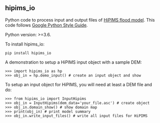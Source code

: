 hipims_io
--------
Python code to process input and output files of [HiPIMS flood model](https://github.com/xiaxilin/hipims). This code follows [Google Python Style Guide](http://google.github.io/styleguide/pyguide.html).

Python version: >=3.6.

To install hipims_io:
```
pip install hipims_io
```
A demonstration to setup a HiPIMS input object with a sample DEM:
```
>>> import hipims_io as hp
>>> obj_in = hp.demo_input() # create an input object and show
```

To setup an input object for HiPIMS, you will need at least a DEM file and do:
```
>>> from hipims_io import InputHipims
>>> obj_in = InputHipims(dem_data='your_file.asc') # create object
>>> obj_in.domain_show() # show domain map
>>> print(obj_in) # print model summary
>>> obj_in.write_input_files() # write all input files for HiPIMS
```